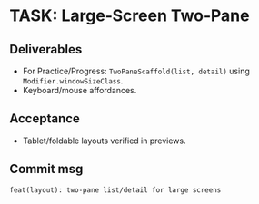 # TASK: Large‑Screen Two‑Pane


## Deliverables
- For Practice/Progress: `TwoPaneScaffold(list, detail)` using `Modifier.windowSizeClass`.
- Keyboard/mouse affordances.


## Acceptance
- Tablet/foldable layouts verified in previews.


## Commit msg
`feat(layout): two‑pane list/detail for large screens`